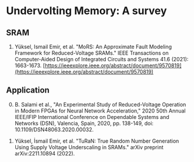 # Undervolting Memory: A survey

## SRAM

1. Yüksel, Ismail Emir, et al. "MoRS: An Approximate Fault Modeling Framework for Reduced-Voltage SRAMs." IEEE Transactions on Computer-Aided Design of Integrated Circuits and Systems 41.6 (2021): 1663-1673. [https://ieeexplore.ieee.org/abstract/document/9570819](https://ieeexplore.ieee.org/abstract/document/9570819)


## Application

0. B. Salami et al., "An Experimental Study of Reduced-Voltage Operation in Modern FPGAs for Neural Network Acceleration," 2020 50th Annual IEEE/IFIP International Conference on Dependable Systems and Networks (DSN), Valencia, Spain, 2020, pp. 138-149, doi: 10.1109/DSN48063.2020.00032.

1. Yüksel, İsmail Emir, et al. "TuRaN: True Random Number Generation Using Supply Voltage Underscaling in SRAMs." arXiv preprint arXiv:2211.10894 (2022).
